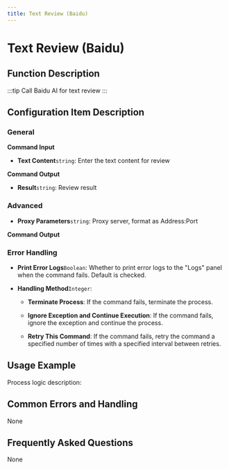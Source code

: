 ```yaml
---
title: Text Review (Baidu)
---
```


# Text Review (Baidu)

## Function Description

:::tip 
Call Baidu AI for text review
:::

## Configuration Item Description

### General

**Command Input**

- **Text Content**`string`: Enter the text content for review


**Command Output**

- **Result**`string`: Review result

### Advanced

- **Proxy Parameters**`string`: Proxy server, format as Address:Port


**Command Output**

### Error Handling

- **Print Error Logs**`Boolean`: Whether to print error logs to the "Logs" panel when the command fails. Default is checked. 

- **Handling Method**`Integer`:

    - **Terminate Process**: If the command fails, terminate the process.

    - **Ignore Exception and Continue Execution**: If the command fails, ignore the exception and continue the process.

    - **Retry This Command**: If the command fails, retry the command a specified number of times with a specified interval between retries.

## Usage Example

Process logic description:

## Common Errors and Handling

None

## Frequently Asked Questions

None

